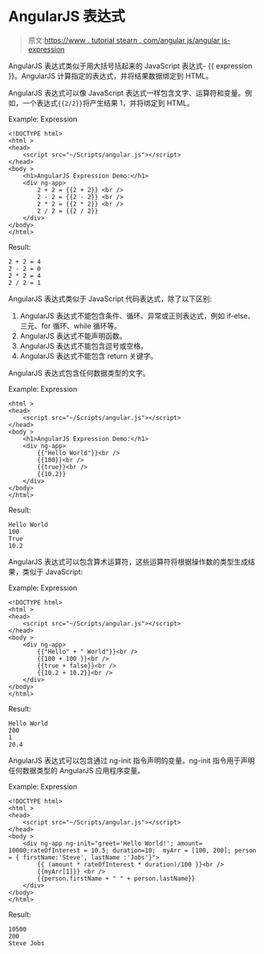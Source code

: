 # AngularJS 表达式

> 原文:[https://www . tutorial stearn . com/angular js/angular js-expression](https://www.tutorialsteacher.com/angularjs/angularjs-expression)

AngularJS 表达式类似于用大括号括起来的 JavaScript 表达式- {{ expression }}。AngularJS 计算指定的表达式，并将结果数据绑定到 HTML。

AngularJS 表达式可以像 JavaScript 表达式一样包含文字、运算符和变量。例如，一个表达式`{{2/2}}`将产生结果 1，并将绑定到 HTML。

Example: Expression

```
<!DOCTYPE html>
<html >
<head>
    <script src="~/Scripts/angular.js"></script>
</head>
<body >
    <h1>AngularJS Expression Demo:</h1>
    <div ng-app>
        2 + 2 = {{2 + 2}} <br />
        2 - 2 = {{2 - 2}} <br />
        2 * 2 = {{2 * 2}} <br />
        2 / 2 = {{2 / 2}}
    </div> 
</body>
</html>
```

Result:

```
2 + 2 = 4
2 - 2 = 0
2 * 2 = 4
2 / 2 = 1

```

AngularJS 表达式类似于 JavaScript 代码表达式，除了以下区别:

1.  AngularJS 表达式不能包含条件、循环、异常或正则表达式，例如 if-else、三元、for 循环、while 循环等。
2.  AngularJS 表达式不能声明函数。
3.  AngularJS 表达式不能包含逗号或空格。
4.  AngularJS 表达式不能包含 return 关键字。

AngularJS 表达式包含任何数据类型的文字。

Example: Expression

```
<html >
<head>
    <script src="~/Scripts/angular.js"></script>
</head>
<body >
    <h1>AngularJS Expression Demo:</h1>
    <div ng-app>
        {{"Hello World"}}<br />
        {{100}}<br />
        {{true}}<br />
        {{10.2}}
    </div>
</body>
</html>
```

Result:

```
Hello World
100
True
10.2

```

AngularJS 表达式可以包含算术运算符，这些运算符将根据操作数的类型生成结果，类似于 JavaScript:

Example: Expression

```
<!DOCTYPE html>
<html >
<head>
    <script src="~/Scripts/angular.js"></script>
</head>
<body >
    <div ng-app>
        {{"Hello" + " World"}}<br />
        {{100 + 100 }}<br />
        {{true + false}}<br />
        {{10.2 + 10.2}}<br />
    </div>
</body>
</html>
```

Result:

```
Hello World
200
1
20.4

```

AngularJS 表达式可以包含通过 ng-init 指令声明的变量。ng-init 指令用于声明任何数据类型的 AngularJS 应用程序变量。

Example: Expression

```
<!DOCTYPE html>
<html >
<head>
    <script src="~/Scripts/angular.js"></script>
</head>
<body >
    <div ng-app ng-init="greet='Hello World!'; amount= 10000;rateOfInterest = 10.5; duration=10;  myArr = [100, 200]; person = { firstName:'Steve', lastName :'Jobs'}">
        {{ (amount * rateOfInterest * duration)/100 }}<br />
        {{myArr[1]}} <br />
        {{person.firstName + " " + person.lastName}}
    </div>
</body>
</html>
```

Result:

```
10500
200
Steve Jobs

```